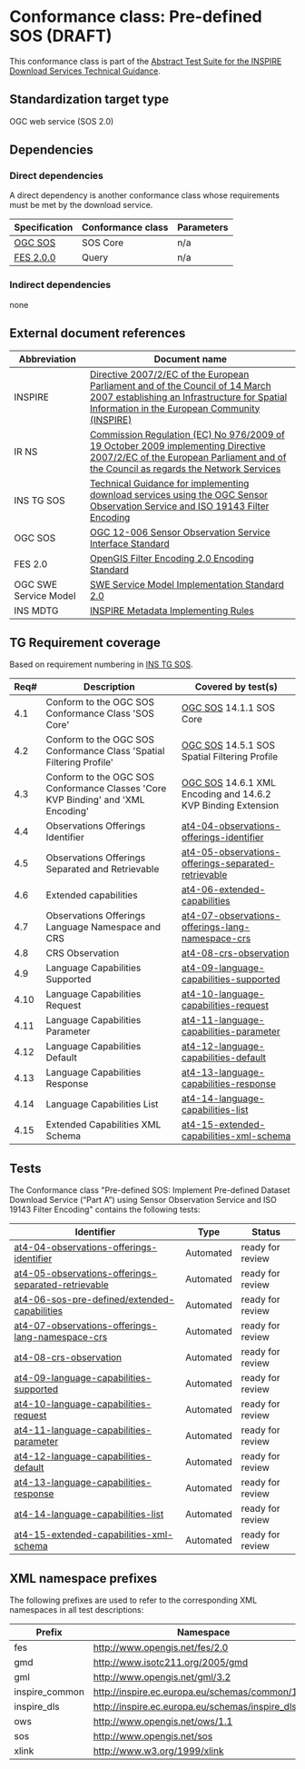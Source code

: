 # Conformance class: Pre-defined SOS (DRAFT)

This conformance class is part of the [Abstract Test Suite for the INSPIRE Download Services Technical Guidance](http://inspire.ec.europa.eu/id/ats/download-service/3.1).

## Standardization target type

OGC web service (SOS 2.0)

## Dependencies

### Direct dependencies

A direct dependency is another conformance class whose requirements must be met by the download service.

| Specification | Conformance class | Parameters | 
| ------------- | ----------------- | ---------- |
| [OGC SOS](#ref_OGC_SOS) | SOS Core | n/a |
| [FES 2.0.0](#ref_FES) | Query | n/a |

### Indirect dependencies

none
 
## External document references

| Abbreviation | Document name                       |
| ------------ | ----------------------------------- |
| INSPIRE <a name="ref_INSPIRE"></a> | [Directive 2007/2/EC of the European Parliament and of the Council of 14 March 2007 establishing an Infrastructure for Spatial Information in the European Community (INSPIRE)](http://eur-lex.europa.eu/legal-content/EN/TXT/PDF/?uri=CELEX:32007L0002&from=EN) |
| IR NS <a name="ref_IR_NS"></a>   | [Commission Regulation (EC) No 976/2009 of 19 October 2009 implementing Directive 2007/2/EC of the European Parliament and of the Council as regards the Network Services](http://eur-lex.europa.eu/legal-content/EN/TXT/PDF/?uri=CELEX:32009R0976&from=EN) |
| INS TG SOS <a name="ref_INS_TG_SOS"></a>   | [Technical Guidance for implementing download services using the OGC Sensor Observation Service and ISO 19143 Filter Encoding](http://inspire.ec.europa.eu/id/document/tg/download-sos/1.0) |
| OGC SOS <a name="ref_OGC_SOS"></a> | [OGC 12-006 Sensor Observation Service Interface Standard](https://portal.opengeospatial.org/files/?artifact_id=47599) |
| FES 2.0 <a name="ref_FES"></a> | [OpenGIS Filter Encoding 2.0 Encoding Standard](http://portal.opengeospatial.org/files/?artifact_id=39968) |
| OGC SWE Service Model | [SWE Service Model Implementation Standard 2.0](http://portal.opengeospatial.org/files/?artifact_id=38476) |
| INS MDTG | [INSPIRE Metadata Implementing Rules](http://inspire.ec.europa.eu/documents/Metadata/MD_IR_and_ISO_20131029.pdf) |

## TG Requirement coverage

Based on requirement numbering in [INS TG SOS](#ref_INS_TG_SOS).

| Req#   | Description                          | Covered by test(s)                 |
| ------ | ------------------------------------ | ---------------------------------- |
| 4.1    | Conform to the OGC SOS Conformance Class 'SOS Core'| [OGC SOS](#ref_OGC_SOS) 14.1.1 SOS Core
| 4.2    | Conform to the OGC SOS Conformance Class 'Spatial Filtering Profile'| [OGC SOS](#ref_OGC_SOS) 14.5.1 SOS Spatial Filtering Profile 
| 4.3    | Conform to the OGC SOS Conformance Classes 'Core KVP Binding' and 'XML Encoding'| [OGC SOS](#ref_OGC_SOS) 14.6.1 XML Encoding and 14.6.2 KVP Binding Extension
| 4.4    | Observations Offerings Identifier | [at4-04-observations-offerings-identifier](./at4-04-observations-offerings-identifier.md)
| 4.5    | Observations Offerings Separated and Retrievable | [at4-05-observations-offerings-separated-retrievable](./at4-05-observations-offerings-separated-retrievable.md)
| 4.6    | Extended capabilities | [at4-06-extended-capabilities](./at4-06-extended-capabilities.md)
| 4.7    | Observations Offerings Language Namespace and CRS | [at4-07-observations-offerings-lang-namespace-crs](./at4-07-observations-offerings-lang-namespace-crs.md)
| 4.8    | CRS Observation | [at4-08-crs-observation](./at4-08-crs-observation.md)
| 4.9    | Language Capabilities Supported | [at4-09-language-capabilities-supported](./at4-09-language-capabilities-supported.md)
| 4.10   | Language Capabilities Request | [at4-10-language-capabilities-request](./at4-10-language-capabilities-request.md)
| 4.11   | Language Capabilities Parameter | [at4-11-language-capabilities-parameter](./at4-11-language-capabilities-parameter.md)
| 4.12   | Language Capabilities Default | [at4-12-language-capabilities-default](./at4-12-language-capabilities-default.md)
| 4.13   | Language Capabilities Response | [at4-13-language-capabilities-response](./at4-13-language-capabilities-response.md)
| 4.14   | Language Capabilities List | [at4-14-language-capabilities-list](./at4-14-language-capabilities-list.md)
| 4.15   | Extended Capabilities XML Schema | [at4-15-extended-capabilities-xml-schema](./at4-15-extended-capabilities-xml-schema.md)

## Tests
The Conformance class "Pre-defined SOS: Implement Pre-defined Dataset Download Service (“Part A”) using Sensor Observation Service and ISO 19143 Filter Encoding" contains the following tests:

| Identifier                                                        | Type   | Status   |
| ----------------------------------------------------------------- | -------- | -------- |
| [at4-04-observations-offerings-identifier](./at4-04-observations-offerings-identifier.md) | Automated | ready for review |
| [at4-05-observations-offerings-separated-retrievable](./at4-05-observations-offerings-separated-retrievable.md) | Automated | ready for review |
| [at4-06-sos-pre-defined/extended-capabilities](./at4-06-sos-pre-defined/extended-capabilities.md) | Automated | ready for review |
| [at4-07-observations-offerings-lang-namespace-crs](./at4-07-observations-offerings-lang-namespace-crs.md) | Automated | ready for review |
| [at4-08-crs-observation](./at4-08-crs-observation.md) | Automated | ready for review |
| [at4-09-language-capabilities-supported](./at4-09-language-capabilities-supported.md) | Automated | ready for review |
| [at4-10-language-capabilities-request](./at4-10-language-capabilities-request.md) | Automated | ready for review |
| [at4-11-language-capabilities-parameter](./at4-11-language-capabilities-parameter.md) | Automated | ready for review |
| [at4-12-language-capabilities-default](./at4-12-language-capabilities-default.md) | Automated | ready for review |
| [at4-13-language-capabilities-response](./at4-13-language-capabilities-response.md) | Automated | ready for review |
| [at4-14-language-capabilities-list](./at4-14-language-capabilities-list.md) | Automated | ready for review |
| [at4-15-extended-capabilities-xml-schema](./at4-15-extended-capabilities-xml-schema.md) | Automated | ready for review |

## XML namespace prefixes <a name="namespaces"></a>

The following prefixes are used to refer to the corresponding XML namespaces in all test descriptions:

Prefix         | Namespace
-------------- | -------------------------------------------------
fes            | http://www.opengis.net/fes/2.0
gmd            | http://www.isotc211.org/2005/gmd
gml            | http://www.opengis.net/gml/3.2
inspire\_common| http://inspire.ec.europa.eu/schemas/common/1.0
inspire\_dls   | http://inspire.ec.europa.eu/schemas/inspire_dls/1.0
ows            | http://www.opengis.net/ows/1.1
sos            | http://www.opengis.net/sos
xlink          | http://www.w3.org/1999/xlink
